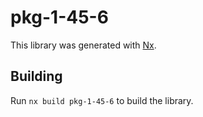 # pkg-1-45-6

This library was generated with [Nx](https://nx.dev).

## Building

Run `nx build pkg-1-45-6` to build the library.
